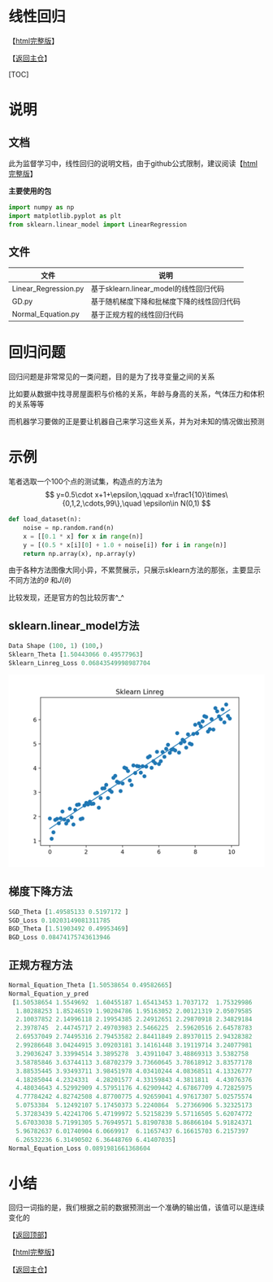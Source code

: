 # 线性回归

【[html完整版](https://fdujiag.github.io/PyML/Supervise/PLA/)】

【[返回主仓](https://github.com/FDUJiaG/PyML)】

[TOC]

# 说明

 ## 文档

此为监督学习中，线性回归的说明文档，由于github公式限制，建议阅读【[html完整版](https://fdujiag.github.io/PyML/Supervise/PLA/)】

**主要使用的包**

```python
import numpy as np
import matplotlib.pyplot as plt
from sklearn.linear_model import LinearRegression
```

## 文件

| 文件                 | 说明                                       |
| -------------------- | ------------------------------------------ |
| Linear_Regression.py | 基于sklearn.linear_model的线性回归代码     |
| GD.py                | 基于随机梯度下降和批梯度下降的线性回归代码 |
| Normal_Equation.py   | 基于正规方程的线性回归代码                 |

# 回归问题

回归问题是非常常见的一类问题，目的是为了找寻变量之间的关系

比如要从数据中找寻房屋面积与价格的关系，年龄与身高的关系，气体压力和体积的关系等等

而机器学习要做的正是要让机器自己来学习这些关系，并为对未知的情况做出预测

# 示例

笔者选取一个$100$个点的测试集，构造点的方法为
$$
y=0.5\cdot x+1+\epsilon,\qquad 
x=\frac1{10}\times\{0,1,2,\cdots,99\},\quad 
\epsilon\in N(0,1)
$$

```python
def load_dataset(n):
    noise = np.random.rand(n)
    x = [[0.1 * x] for x in range(n)]
    y = [(0.5 * x[i][0] + 1.0 + noise[i]) for i in range(n)]
    return np.array(x), np.array(y)
```

由于各种方法图像大同小异，不累赘展示，只展示sklearn方法的那张，主要显示不同方法的$\theta$ 和$J(\theta)$ 

比较发现，还是官方的包比较厉害\^_\^

## sklearn.linear_model方法

```python
Data Shape (100, 1) (100,)
Sklearn_Theta [1.50443066 0.49577963]
Sklearn_Linreg_Loss 0.06843549998987704
```

<img src="img/Sklearn_LR.png" width=600/>

## 梯度下降方法

```python
SGD_Theta [1.49585133 0.5197172 ]
SGD_Loss 0.10203149081311785
BGD_Theta [1.51903492 0.49953469]
BGD_Loss 0.08474175743613946
```

## 正规方程方法

```python
Normal_Equation_Theta [1.50538654 0.49582665]
Normal_Equation_y_pred
 [1.50538654 1.5549692  1.60455187 1.65413453 1.7037172  1.75329986
  1.80288253 1.85246519 1.90204786 1.95163052 2.00121319 2.05079585
  2.10037852 2.14996118 2.19954385 2.24912651 2.29870918 2.34829184
  2.3978745  2.44745717 2.49703983 2.5466225  2.59620516 2.64578783
  2.69537049 2.74495316 2.79453582 2.84411849 2.89370115 2.94328382
  2.99286648 3.04244915 3.09203181 3.14161448 3.19119714 3.24077981
  3.29036247 3.33994514 3.3895278  3.43911047 3.48869313 3.5382758
  3.58785846 3.63744113 3.68702379 3.73660645 3.78618912 3.83577178
  3.88535445 3.93493711 3.98451978 4.03410244 4.08368511 4.13326777
  4.18285044 4.2324331  4.28201577 4.33159843 4.3811811  4.43076376
  4.48034643 4.52992909 4.57951176 4.62909442 4.67867709 4.72825975
  4.77784242 4.82742508 4.87700775 4.92659041 4.97617307 5.02575574
  5.0753384  5.12492107 5.17450373 5.2240864  5.27366906 5.32325173
  5.37283439 5.42241706 5.47199972 5.52158239 5.57116505 5.62074772
  5.67033038 5.71991305 5.76949571 5.81907838 5.86866104 5.91824371
  5.96782637 6.01740904 6.0669917  6.11657437 6.16615703 6.2157397
  6.26532236 6.31490502 6.36448769 6.41407035]
Normal_Equation_Loss 0.0891981661368604
```

# 小结

回归一词指的是，我们根据之前的数据预测出一个准确的输出值，该值可以是连续变化的

【[返回顶部](#线性回归)】

【[html完整版](https://fdujiag.github.io/PyML/Supervise/PLA/)】

【[返回主仓](https://github.com/FDUJiaG/PyML)】
